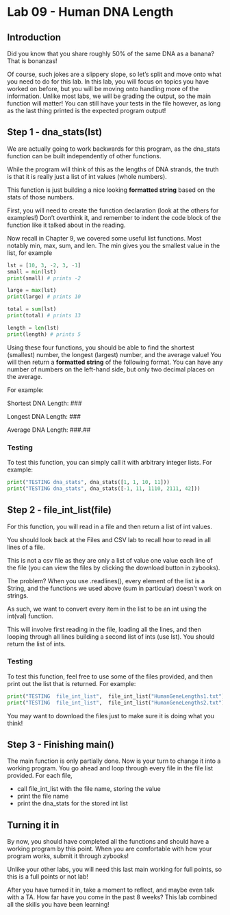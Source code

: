 # Lab 09 - Human DNA Length

## Introduction
Did you know that you share roughly 50% of the same DNA as a banana? That is bonanzas!

Of course, such jokes are a slippery slope, so let’s split and move onto what you need to do for this lab. In this lab, you will focus on topics you have worked on before, but you will be moving onto handling more of the information. Unlike most labs, we will be grading the output, so the main function will matter! You can still have your tests in the file however, as long as the last thing printed is the expected program output!

## Step 1 - dna_stats(lst)

We are actually going to work backwards for this program, as the dna_stats function can be built independently of other functions.

While the program will think of this as the lengths of DNA strands, the truth is that it is really just a list of int values (whole numbers).

This function is just building a nice looking __formatted string__ based on the stats of those numbers.

First, you will need to create the function declaration (look at the others for examples!) Don’t overthink it, and remember to indent the code block of the function like it talked about in the reading.

Now recall in Chapter 9, we covered some useful list functions. Most notably min, max, sum, and len. The min gives you the smallest value in the list, for example

```python
lst = [10, 3, -2, 3, -1]
small = min(lst)
print(small) # prints -2

large = max(lst)
print(large) # prints 10

total = sum(lst)
print(total) # prints 13

length = len(lst)
print(length) # prints 5
```
Using these four functions, you should be able to find the shortest (smallest) number, the longest (largest) number, and the average value! You will then return a __formatted string__ of the following format. You can have any number of numbers on the left-hand side, but only two decimal places on the average.

For example:

Shortest DNA Length: ###

Longest DNA Length: ###

Average DNA Length: ###.##

### Testing
To test this function, you can simply call it with arbitrary integer lists. For example:

```python
print("TESTING dna_stats", dna_stats([1, 1, 10, 11]))
print("TESTING dna_stats", dna_stats([-1, 11, 1110, 2111, 42]))
```

## Step 2 - file_int_list(file)

For this function, you will read in a file and then return a list of int values.

You should look back at the Files and CSV lab to recall how to read in all lines of a file.

This is not a csv file as they are only a list of value one value each line of the file (you can view the files by clicking the download button in zybooks). 

The problem? When you use .readlines(), every element of the list is a String, and the functions we used above (sum in particular) doesn’t work on strings.
 
As such, we want to convert every item in the list to be an int using the int(val) function.
  
This will involve first reading in the file, loading all the lines, and then looping through all lines building a second list of ints (use lst). You should return the list of ints.

### Testing
To test this function, feel free to use some of the files provided, and then print out the
list that is returned. For example:

```python
print("TESTING  file_int_list",  file_int_list("HumanGeneLengths1.txt"))
print("TESTING  file_int_list",  file_int_list("HumanGeneLengths2.txt"))
```
You may want to download the files just to make sure it is doing what you think!

## Step 3 - Finishing main()
The main function is only partially done. Now is your turn to change it into a working program. You go ahead and loop through every file in the file list provided. For each file,
 - call file_int_list with the file name, storing the value
 - print the file name
 - print the dna_stats for the stored int list
## Turning it in
By now, you should have completed all the functions and should have a working program by this point. When you are comfortable with how your program works, submit it through zybooks!

Unlike your other labs, you will need this last main working for full points, so this is a full points or not lab!

After you have turned it in, take a moment to reflect, and maybe even talk with a TA. How far have you come in the past 8 weeks? This lab combined all the skills you have been learning!

  
